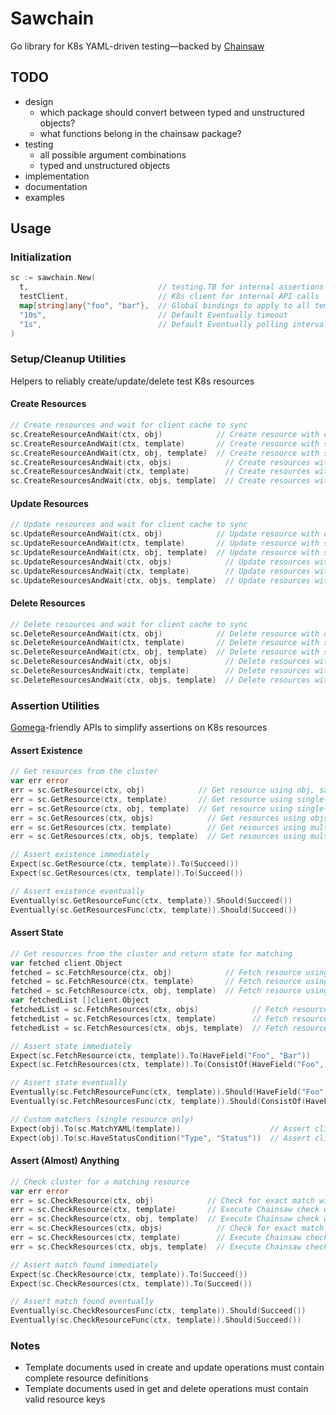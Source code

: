 # Sawchain

Go library for K8s YAML-driven testing—backed by [Chainsaw](https://github.com/kyverno/chainsaw)

## TODO

* design
  * which package should convert between typed and unstructured objects?
  * what functions belong in the chainsaw package?
* testing
  * all possible argument combinations
  * typed and unstructured objects
* implementation
* documentation
* examples

## Usage

### Initialization

```go
sc := sawchain.New(
  t,                             // testing.TB for internal assertions
  testClient,                    // K8s client for internal API calls
  map[string]any{"foo", "bar"},  // Global bindings to apply to all template operations
  "10s",                         // Default Eventually timeout
  "1s",                          // Default Eventually polling interval
)
```

### Setup/Cleanup Utilities

Helpers to reliably create/update/delete test K8s resources

#### Create Resources

```go
// Create resources and wait for client cache to sync
sc.CreateResourceAndWait(ctx, obj)            // Create resource with obj
sc.CreateResourceAndWait(ctx, template)       // Create resource with single-document template, don't save state
sc.CreateResourceAndWait(ctx, obj, template)  // Create resource with single-document template, save state to obj
sc.CreateResourcesAndWait(ctx, objs)            // Create resources with objs
sc.CreateResourcesAndWait(ctx, template)        // Create resources with multi-document template, don't save state
sc.CreateResourcesAndWait(ctx, objs, template)  // Create resources with multi-document template, save state to objs
```

#### Update Resources

```go
// Update resources and wait for client cache to sync
sc.UpdateResourceAndWait(ctx, obj)            // Update resource with obj
sc.UpdateResourceAndWait(ctx, template)       // Update resource with single-document template, don't save state
sc.UpdateResourceAndWait(ctx, obj, template)  // Update resource with single-document template, save state to obj
sc.UpdateResourcesAndWait(ctx, objs)            // Update resources with objs
sc.UpdateResourcesAndWait(ctx, template)        // Update resources with multi-document template, don't save state
sc.UpdateResourcesAndWait(ctx, objs, template)  // Update resources with multi-document template, save state to objs
```

#### Delete Resources

```go
// Delete resources and wait for client cache to sync
sc.DeleteResourceAndWait(ctx, obj)            // Delete resource with obj
sc.DeleteResourceAndWait(ctx, template)       // Delete resource with single-document template, don't save metadata
sc.DeleteResourceAndWait(ctx, obj, template)  // Delete resource with single-document template, save metadata to obj
sc.DeleteResourcesAndWait(ctx, objs)            // Delete resources with objs
sc.DeleteResourcesAndWait(ctx, template)        // Delete resources with multi-document template, don't save metadata
sc.DeleteResourcesAndWait(ctx, objs, template)  // Delete resources with multi-document template, save metadata to objs
```

### Assertion Utilities

[Gomega](https://github.com/onsi/gomega)-friendly APIs to simplify assertions on K8s resources

#### Assert Existence

```go
// Get resources from the cluster
var err error
err = sc.GetResource(ctx, obj)            // Get resource using obj, save state to obj
err = sc.GetResource(ctx, template)       // Get resource using single-document template, don't save state
err = sc.GetResource(ctx, obj, template)  // Get resource using single-document template, save state to obj
err = sc.GetResources(ctx, objs)            // Get resources using objs, save state to objs
err = sc.GetResources(ctx, template)        // Get resources using multi-document template, don't save state
err = sc.GetResources(ctx, objs, template)  // Get resources using multi-document template, save state to objs

// Assert existence immediately
Expect(sc.GetResource(ctx, template)).To(Succeed())
Expect(sc.GetResources(ctx, template)).To(Succeed())

// Assert existence eventually
Eventually(sc.GetResourceFunc(ctx, template)).Should(Succeed())
Eventually(sc.GetResourcesFunc(ctx, template)).Should(Succeed())
```

#### Assert State

```go
// Get resources from the cluster and return state for matching
var fetched client.Object
fetched = sc.FetchResource(ctx, obj)            // Fetch resource using obj, save state to obj
fetched = sc.FetchResource(ctx, template)       // Fetch resource using single-document template, don't save state
fetched = sc.FetchResource(ctx, obj, template)  // Fetch resource using single-document template, save state to obj
var fetchedList []client.Object
fetchedList = sc.FetchResources(ctx, objs)            // Fetch resources using objs, save state to objs
fetchedList = sc.FetchResources(ctx, template)        // Fetch resources using multi-document template, don't save state
fetchedList = sc.FetchResources(ctx, objs, template)  // Fetch resources using multi-document template, save state to objs

// Assert state immediately
Expect(sc.FetchResource(ctx, template)).To(HaveField("Foo", "Bar"))
Expect(sc.FetchResources(ctx, template)).To(ConsistOf(HaveField("Foo", "Bar")))

// Assert state eventually
Eventually(sc.FetchResourceFunc(ctx, template)).Should(HaveField("Foo", "Bar"))
Eventually(sc.FetchResourcesFunc(ctx, template)).Should(ConsistOf(HaveField("Foo", "Bar")))

// Custom matchers (single resource only)
Expect(obj).To(sc.MatchYAML(template))                    // Assert client.Object (typed or unstructured) matches Chainsaw template
Expect(obj).To(sc.HaveStatusCondition("Type", "Status"))  // Assert client.Object (typed or unstructured) has specific status condition
```

#### Assert (Almost) Anything

```go
// Check cluster for a matching resource
var err error
err = sc.CheckResource(ctx, obj)            // Check for exact match with obj
err = sc.CheckResource(ctx, template)       // Execute Chainsaw check with single-document template
err = sc.CheckResource(ctx, obj, template)  // Execute Chainsaw check with single-document template, save first match to obj
err = sc.CheckResources(ctx, objs)            // Check for exact match with each object in objs
err = sc.CheckResources(ctx, template)        // Execute Chainsaw check with each document in template
err = sc.CheckResources(ctx, objs, template)  // Execute Chainsaw check with each document in template, save first matches to objs

// Assert match found immediately
Expect(sc.CheckResource(ctx, template)).To(Succeed())
Expect(sc.CheckResources(ctx, template)).To(Succeed())

// Assert match found eventually
Eventually(sc.CheckResourcesFunc(ctx, template)).Should(Succeed())
Eventually(sc.CheckResourceFunc(ctx, template)).Should(Succeed())
```

### Notes

* Template documents used in create and update operations must contain complete resource definitions
* Template documents used in get and delete operations must contain valid resource keys
